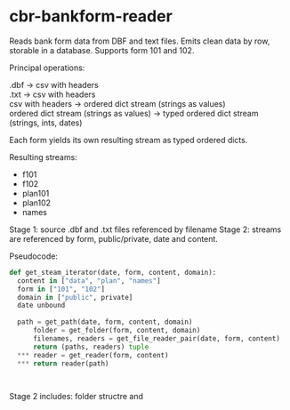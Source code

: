 # cbr-bankform-reader
Reads bank form data from DBF and text files. Emits clean data by row, storable in a database. Supports form 101 and 102.

Principal operations:

.dbf -> csv with headers  
.txt -> csv with headers  
csv with headers -> ordered dict stream (strings as values)  
ordered dict stream (strings as values) -> typed ordered dict stream (strings, ints, dates) 

Each form yields its own resulting stream as typed ordered dicts. 
  
Resulting streams:
- f101
- f102
- plan101
- plan102
- names

Stage 1: source .dbf and .txt files referenced by filename 
Stage 2: streams are referenced by form, public/private, date and content.
  
Pseudocode:
```python
def get_steam_iterator(date, form, content, domain):
  content in ["data", "plan", "names"]
  form in ["101", "102"]
  domain in ["public", private]
  date unbound
  
  path = get_path(date, form, content, domain)
      folder = get_folder(form, content, domain)
      filenames, readers = get_file_reader_pair(date, form, content)
      return (paths, readers) tuple
  *** reader = get_reader(form, content)
  *** return reader(path)

  
```  
Stage 2 includes:
  folder structre and 
  
  
